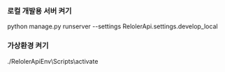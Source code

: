 ### 로컬 개발용 서버 켜기
python manage.py runserver --settings RelolerApi.settings.develop_local

### 가상환경 켜기
./RelolerApiEnv\Scripts\activate
